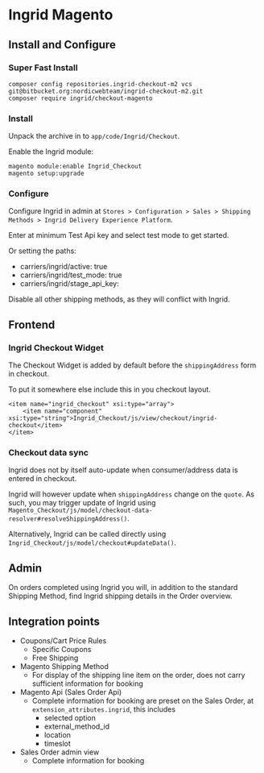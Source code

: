 # Ingrid Magento

## Install and Configure

### Super Fast Install

```
composer config repositories.ingrid-checkout-m2 vcs git@bitbucket.org:nordicwebteam/ingrid-checkout-m2.git
composer require ingrid/checkout-magento
``` 

### Install

Unpack the archive in to `app/code/Ingrid/Checkout`.

Enable the Ingrid module:

    magento module:enable Ingrid_Checkout
    magento setup:upgrade

### Configure

Configure Ingrid in admin at `Stores > Configuration > Sales > Shipping Methods > Ingrid Delivery Experience Platform`.

Enter at minimum Test Api key and select test mode to get started.

Or setting the paths:
 
- carriers/ingrid/active: true
- carriers/ingrid/test_mode: true
- carriers/ingrid/stage_api_key: <your api key>

Disable all other shipping methods, as they will conflict with Ingrid.
    
## Frontend

### Ingrid Checkout Widget

The Checkout Widget is added by default before the `shippingAddress` form in checkout.

To put it somewhere else include this in you checkout layout.

    <item name="ingrid_checkout" xsi:type="array">
        <item name="component" xsi:type="string">Ingrid_Checkout/js/view/checkout/ingrid-checkout</item>
    </item>

### Checkout data sync

Ingrid does not by itself auto-update when consumer/address data is entered in checkout.

Ingrid will however update when `shippingAddress` change on the `quote`.
As such, you may trigger update of Ingrid using `Magento_Checkout/js/model/checkout-data-resolver#resolveShippingAddress()`.

Alternatively, Ingrid can be called directly using `Ingrid_Checkout/js/model/checkout#updateData()`.

## Admin

On orders completed using Ingrid you will, in addition to the standard Shipping Method, find Ingrid shipping details in the Order overview.  

## Integration points

- Coupons/Cart Price Rules
    - Specific Coupons
    - Free Shipping
- Magento Shipping Method
    - For display of the shipping line item on the order, does not carry sufficient information for booking
- Magento Api (Sales Order Api)
    - Complete information for booking are preset on the Sales Order, at `extension_attributes.ingrid`, this includes
        - selected option
        - external_method_id
        - location
        - timeslot
- Sales Order admin view
    - Complete information for booking
